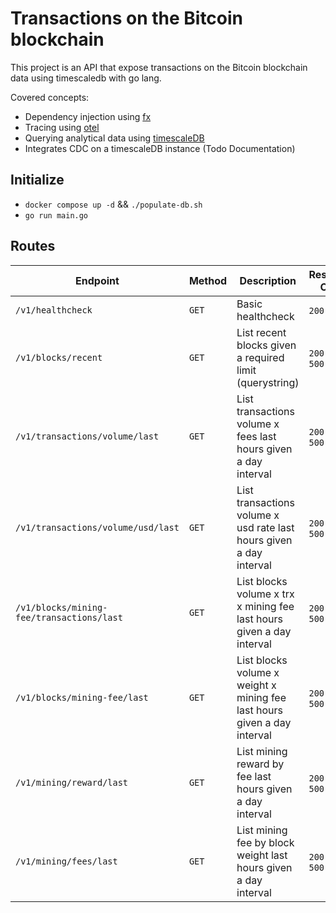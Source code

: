 # Transactions on the Bitcoin blockchain

This project is an API that expose transactions on the Bitcoin blockchain data using timescaledb with go lang.

Covered concepts:

- Dependency injection using [fx](https://github.com/uber-go/fx)
- Tracing using [otel](https://opentelemetry.io/docs/instrumentation/go/)
- Querying analytical data using [timescaleDB](https://docs.timescale.com/api/latest/)
- Integrates CDC on a timescaleDB instance (Todo Documentation)

## Initialize

- `docker compose up -d` && `./populate-db.sh`
- `go run main.go`

## Routes

| Endpoint                                    | Method    | Description                                                             | Response Code     |
| --------------------------------------------| ----------| ------------------------------------------------------------------------| ------------------|
| `/v1/healthcheck`                           | `GET`     | Basic healthcheck                                                       | `200` `500`       |
| `/v1/blocks/recent`                         | `GET`     | List recent blocks given a required limit (querystring)                 | `200` `400` `500` |
| `/v1/transactions/volume/last`              | `GET`     | List transactions volume x fees last hours given a day interval         | `200` `400` `500` |
| `/v1/transactions/volume/usd/last`          | `GET`     | List transactions volume x usd rate last hours given a day interval     | `200` `400` `500` |
| `/v1/blocks/mining-fee/transactions/last`   | `GET`     | List blocks volume x trx x mining fee last hours given a day interval   | `200` `400` `500` |
| `/v1/blocks/mining-fee/last`                | `GET`     | List blocks volume x weight x mining fee last hours given a day interval| `200` `400` `500` |
| `/v1/mining/reward/last`                    | `GET`     | List mining reward by fee last hours given a day interval               | `200` `400` `500` |
| `/v1/mining/fees/last`                      | `GET`     | List mining fee by block weight last hours given a day interval         | `200` `400` `500` |